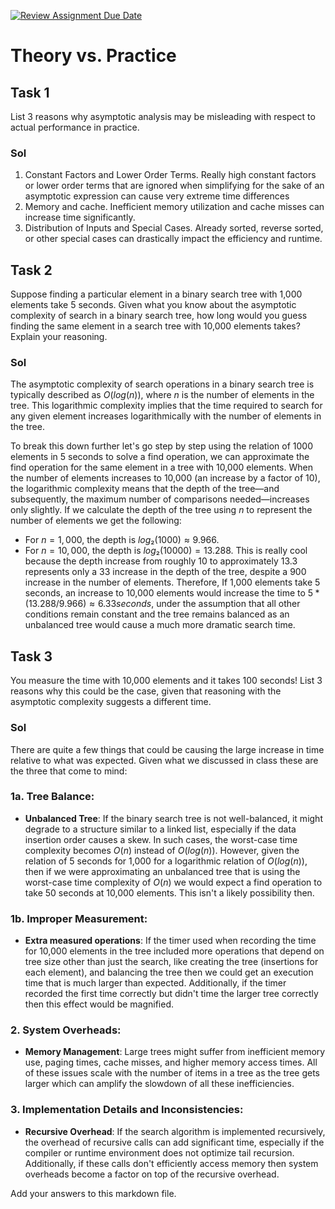[![Review Assignment Due Date](https://classroom.github.com/assets/deadline-readme-button-24ddc0f5d75046c5622901739e7c5dd533143b0c8e959d652212380cedb1ea36.svg)](https://classroom.github.com/a/FgMJElkj)
# Theory vs. Practice
## Task 1
List 3 reasons why asymptotic analysis may be misleading with respect to
  actual performance in practice.
### Sol
  1) Constant Factors and Lower Order Terms. Really high constant factors or lower order terms that are ignored when simplifying for the sake of an asymptotic expression can cause very extreme time differences
  2) Memory and cache. Inefficient memory utilization and cache misses can increase time significantly.
  3) Distribution of Inputs and Special Cases. Already sorted, reverse sorted, or other special cases can drastically impact the efficiency and runtime.
     
## Task 2

Suppose finding a particular element in a binary search tree with 1,000
elements take 5 seconds. Given what you know about the asymptotic complexity
of search in a binary search tree, how long would you guess finding the same
element in a search tree with 10,000 elements takes? Explain your reasoning.

### Sol
The asymptotic complexity of search operations in a binary search tree is typically described as $O(log(n))$, where $n$ is the number of elements in the tree. This logarithmic complexity implies that the time required to search for any given element increases logarithmically with the number of elements in the tree. 

To break this down further let's go step by step using the relation of 1000 elements in 5 seconds to solve a find operation, we can approximate the find operation for the same element in a tree with 10,000 elements. When the number of elements increases to 10,000 (an increase by a factor of 10), the logarithmic complexity means that the depth of the tree—and subsequently, the maximum number of comparisons needed—increases only slightly. If we calculate the depth of the tree using $n$ to represent the number of elements we get the following:
- For $n = 1,000$, the depth is $log₂(1000) ≈ 9.966$.
- For $n = 10,000$, the depth is $log₂(10000) = 13.288$.
This is really cool because the depth increase from  roughly 10 to approximately 13.3 represents only a $33%$ increase in the depth of the tree, despite a $900%$ increase in the number of elements.
Therefore, If 1,000 elements take 5 seconds, an increase to 10,000 elements would increase the time to $5 * (13.288/9.966) ≈ 6.33 seconds$, under the assumption that all other conditions remain constant and the tree remains balanced as an unbalanced tree would cause a much more dramatic search time.

## Task 3
You measure the time with 10,000 elements and it takes 100 seconds! List 3 reasons why this could be the case, given that reasoning with the asymptotic complexity suggests a different time.

### Sol
There are quite a few things that could be causing the large increase in time relative to what was expected. Given what we discussed in class these are the three that come to mind:

### 1a. **Tree Balance**:
- **Unbalanced Tree**: If the binary search tree is not well-balanced, it might degrade to a structure similar to a linked list, especially if the data insertion order causes a skew. In such cases, the worst-case time complexity becomes $O(n)$ instead of $O(log(n))$. However, given the relation of 5 seconds for 1,000  for a logarithmic relation of $O(log(n))$, then if we were approximating an unbalanced tree that is using the worst-case time complexity of $O(n)$ we would expect a find operation to take 50 seconds at 10,000 elements. This isn't a likely possibility then.

### 1b. **Improper Measurement**:
- **Extra measured operations**: If the timer used when recording the time for 10,000 elements in the tree included more operations that depend on tree size other than just the search, like creating the tree (insertions for each element), and balancing the tree then we could get an execution time that is much larger than expected. Additionally, if the timer recorded the first time correctly but didn't time the larger tree correctly then this effect would be magnified.

### 2. **System Overheads**:
- **Memory Management**: Large trees might suffer from inefficient memory use, paging times, cache misses, and higher memory access times. All of these issues scale with the number of items in a tree as the tree gets larger which can amplify the slowdown of all these inefficiencies.

### 3. **Implementation Details and Inconsistencies**:
- **Recursive Overhead**: If the search algorithm is implemented recursively, the overhead of recursive calls can add significant time, especially if the compiler or runtime environment does not optimize tail recursion. Additionally, if these calls don't efficiently access memory then system overheads become a factor on top of the recursive overhead.

Add your answers to this markdown file.
